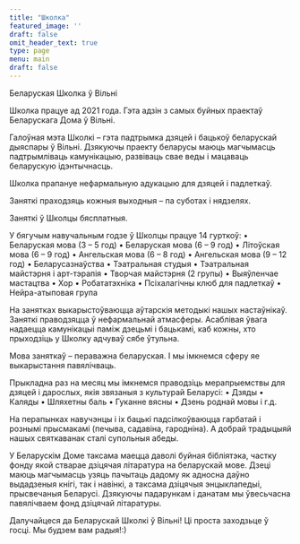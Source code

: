 ```yaml
---
title: "Школка"
featured_image: ''
draft: false
omit_header_text: true
type: page
menu: main
draft: false
---
```



Беларуская Школка ў Вільні

Школка працуе ад 2021 года. Гэта адзін з самых буйных праектаў Беларускага Дома ў Вільні.

Галоўная мэта Школкі – гэта падтрымка дзяцей і бацькоў беларускай дыяспары ў Вільні. Дзякуючы праекту беларусы маюць магчымасць падтрымліваць камунікацыю, развіваць свае веды і мацаваць беларускую ідэнтычнасць.

Школка прапануе нефармальную адукацыю для дзяцей і падлеткаў.

Заняткі праходзяць кожныя выходныя – па суботах і нядзелях.

Заняткі ў Школцы бясплатныя.

У бягучым навучальным годзе ў Школцы працуе 14 гурткоў:
•	Беларуская мова (3 – 5 год)
•	Беларуская мова (6 – 9 год)
•	Літоўская мова (6 – 9 год)
•	Ангельская мова (6 – 8 год)
•	Ангельская мова (9 – 12 год)
•	Беларусазнаўства
•	Тэатральная студыя
•	Тэатральная майстэрня і арт-тэрапія
•	Творчая майстэрня (2 групы)
•	Выяўленчае мастацтва
•	Хор
•	Робататэхніка
•	Псіхалагічны клюб для падлеткаў
•	Нейра-атыповая група

На занятках выкарыстоўваюцца аўтарскія методыкі нашых настаўнікаў. Заняткі праводзяцца ў нефармальнай атмасферы. Асаблівая ўвага надаецца камунікацыі паміж дзецьмі і бацькамі, каб кожны, хто прыходзіць у Школку адчуваў сябе ўтульна.

Мова заняткаў – пераважна беларуская. І мы імкнемся сферу яе выкарыстання павялічваць.

Прыкладна раз на месяц мы імкнемся праводзіць мерапрыемствы для дзяцей і дарослых, якія звязаныя з культурай Беларусі:
•	Дзяды
•	Каляды
•	Шляхетны баль
•	Гуканне вясны
•	Дзень роднай мовы
і г.д.

На перапынках навучэнцы і іх бацькі падсілкоўваюцца гарбатай і рознымі прысмакамі (печыва, садавіна, гародніна). А добрай традыцыяй нашых святкаванак сталі супольныя абеды.

У Беларускім Доме таксама маецца даволі буйная бібліятэка, частку фонду якой стварае дзіцячая літаратура на беларускай мове. Дзеці маюць магчымасць узяць пачытаць дадому як адносна даўно выдадзеныя кнігі, так і навінкі, а таксама дзіцячыя энцыклапедыі, прысвечаныя Беларусі. Дзякуючы падарункам і данатам мы ўвесьчасна павялічваем фонд дзіцячай літаратуры.

Далучайцеся да Беларускай Школкі ў Вільні! Ці проста заходзьце ў госці.
Мы будзем вам радыя!:)




